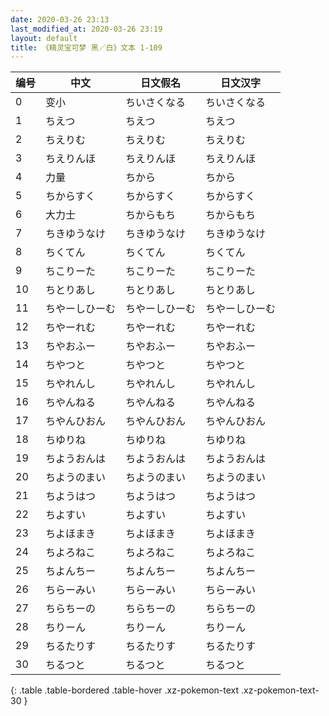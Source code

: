 ```yaml
---
date: 2020-03-26 23:13
last_modified_at: 2020-03-26 23:19
layout: default
title: 《精灵宝可梦 黑／白》文本 1-109
---
```

| 编号 | 中文 | 日文假名 | 日文汉字 |
| ---- | ---- | ---- | --- |
| 0 | 变小 | ちいさくなる | ちいさくなる |
| 1 | ちえつ | ちえつ | ちえつ |
| 2 | ちえりむ | ちえりむ | ちえりむ |
| 3 | ちえりんほ | ちえりんほ | ちえりんほ |
| 4 | 力量 | ちから | ちから |
| 5 | ちからすく | ちからすく | ちからすく |
| 6 | 大力士 | ちからもち | ちからもち |
| 7 | ちきゆうなけ | ちきゆうなけ | ちきゆうなけ |
| 8 | ちくてん | ちくてん | ちくてん |
| 9 | ちこりーた | ちこりーた | ちこりーた |
| 10 | ちとりあし | ちとりあし | ちとりあし |
| 11 | ちやーしひーむ | ちやーしひーむ | ちやーしひーむ |
| 12 | ちやーれむ | ちやーれむ | ちやーれむ |
| 13 | ちやおふー | ちやおふー | ちやおふー |
| 14 | ちやつと | ちやつと | ちやつと |
| 15 | ちやれんし | ちやれんし | ちやれんし |
| 16 | ちやんねる | ちやんねる | ちやんねる |
| 17 | ちやんひおん | ちやんひおん | ちやんひおん |
| 18 | ちゆりね | ちゆりね | ちゆりね |
| 19 | ちようおんは | ちようおんは | ちようおんは |
| 20 | ちようのまい | ちようのまい | ちようのまい |
| 21 | ちようはつ | ちようはつ | ちようはつ |
| 22 | ちよすい | ちよすい | ちよすい |
| 23 | ちよほまき | ちよほまき | ちよほまき |
| 24 | ちよろねこ | ちよろねこ | ちよろねこ |
| 25 | ちよんちー | ちよんちー | ちよんちー |
| 26 | ちらーみい | ちらーみい | ちらーみい |
| 27 | ちらちーの | ちらちーの | ちらちーの |
| 28 | ちりーん | ちりーん | ちりーん |
| 29 | ちるたりす | ちるたりす | ちるたりす |
| 30 | ちるつと | ちるつと | ちるつと |
{: .table .table-bordered .table-hover .xz-pokemon-text .xz-pokemon-text-30 }